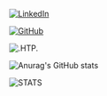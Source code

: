 


[![LinkedIn](https://img.shields.io/badge/LinkedIn-3000+-brightgreen?logo=linkedin&color=1da1f2&labelColor=555555)](https://www.linkedin.com/in/w4rg4m35)


[![GitHub](https://img.shields.io/badge/GitHub-100000?style=for-the-badge&logo=github&logoColor=white)](https://github.com/bugsn1per)




![.HTP.](https://img.shields.io/badge/Hack.thePlanet-informational?style=flat&logo=<LOGO_NAME>&logoColor=white&color=2bbc8a)


![Anurag's GitHub stats](https://github-readme-stats.vercel.app/api?username=bugsn1per&show_icons=true&theme=radical)

![STATS](https://komarev.com/ghpvc/?username=bugsn1per&label=Profile+views+since+14.01.2023)
